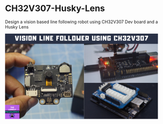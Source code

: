 # CH32V307-Husky-Lens
Design a vision based line following robot using CH32V307 Dev board and a Husky Lens

![CH32V307](im.png)

